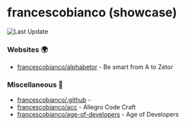 # francescobianco (showcase)
![Last Update](https://img.shields.io/badge/Last%20Update-2025--05--04%2008%3A21%3A43%20UTC-blue)
###  Websites :earth_africa:
* [francescobianco/alphabetor](https://github.com/francescobianco/alphabetor)  - Be smart from A to Zetor
###  Miscellaneous :briefcase:
* [francescobianco/.github](https://github.com/francescobianco/.github)  - 
* [francescobianco/acc](https://github.com/francescobianco/acc)  - Allegro Code Craft
* [francescobianco/age-of-developers](https://github.com/francescobianco/age-of-developers)  - Age of Developers
